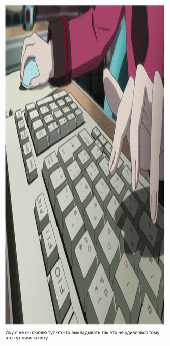 <a href="https://github.com/conn01sseur/conn01sseur/blob/main/keyboard.gif">
  <img src="https://github.com/conn01sseur/conn01sseur/blob/main/keyboard.gif" alt="GIF" style="width:500px; height:1000px"/>
</a>
<p>Йоу я не оч люблю тут что-то выкладывать так что не удивляйся тому что тут ничего нету</p>
